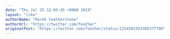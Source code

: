 ```yaml
---
date: "Thu Jul 25 12:03:45 +0000 2019"
layout: "like"
authorName: "Derek Featherstone"
authorUrl: "https://twitter.com/feather"
originalPost: "https://twitter.com/feather/status/1154361593385377799"
---
```

